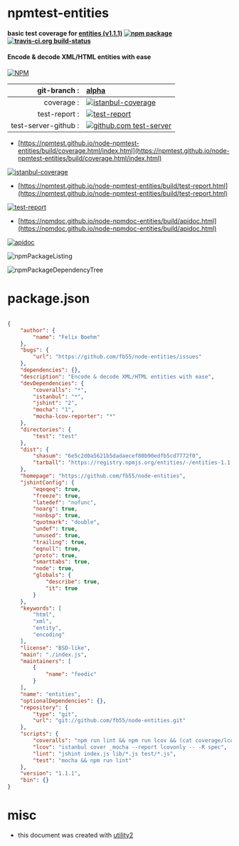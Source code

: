 # npmtest-entities

#### basic test coverage for  [entities (v1.1.1)](https://github.com/fb55/node-entities)  [![npm package](https://img.shields.io/npm/v/npmtest-entities.svg?style=flat-square)](https://www.npmjs.org/package/npmtest-entities) [![travis-ci.org build-status](https://api.travis-ci.org/npmtest/node-npmtest-entities.svg)](https://travis-ci.org/npmtest/node-npmtest-entities)

#### Encode & decode XML/HTML entities with ease

[![NPM](https://nodei.co/npm/entities.png?downloads=true&downloadRank=true&stars=true)](https://www.npmjs.com/package/entities)

| git-branch : | [alpha](https://github.com/npmtest/node-npmtest-entities/tree/alpha)|
|--:|:--|
| coverage : | [![istanbul-coverage](https://npmtest.github.io/node-npmtest-entities/build/coverage.badge.svg)](https://npmtest.github.io/node-npmtest-entities/build/coverage.html/index.html)|
| test-report : | [![test-report](https://npmtest.github.io/node-npmtest-entities/build/test-report.badge.svg)](https://npmtest.github.io/node-npmtest-entities/build/test-report.html)|
| test-server-github : | [![github.com test-server](https://npmtest.github.io/node-npmtest-entities/GitHub-Mark-32px.png)](https://npmtest.github.io/node-npmtest-entities/build/app/index.html) | | build-artifacts : | [![build-artifacts](https://npmtest.github.io/node-npmtest-entities/glyphicons_144_folder_open.png)](https://github.com/npmtest/node-npmtest-entities/tree/gh-pages/build)|

- [https://npmtest.github.io/node-npmtest-entities/build/coverage.html/index.html](https://npmtest.github.io/node-npmtest-entities/build/coverage.html/index.html)

[![istanbul-coverage](https://npmtest.github.io/node-npmtest-entities/build/screenCapture.buildCi.browser.%252Ftmp%252Fbuild%252Fcoverage.lib.html.png)](https://npmtest.github.io/node-npmtest-entities/build/coverage.html/index.html)

- [https://npmtest.github.io/node-npmtest-entities/build/test-report.html](https://npmtest.github.io/node-npmtest-entities/build/test-report.html)

[![test-report](https://npmtest.github.io/node-npmtest-entities/build/screenCapture.buildCi.browser.%252Ftmp%252Fbuild%252Ftest-report.html.png)](https://npmtest.github.io/node-npmtest-entities/build/test-report.html)

- [https://npmdoc.github.io/node-npmdoc-entities/build/apidoc.html](https://npmdoc.github.io/node-npmdoc-entities/build/apidoc.html)

[![apidoc](https://npmdoc.github.io/node-npmdoc-entities/build/screenCapture.buildCi.browser.%252Ftmp%252Fbuild%252Fapidoc.html.png)](https://npmdoc.github.io/node-npmdoc-entities/build/apidoc.html)

![npmPackageListing](https://npmtest.github.io/node-npmtest-entities/build/screenCapture.npmPackageListing.svg)

![npmPackageDependencyTree](https://npmtest.github.io/node-npmtest-entities/build/screenCapture.npmPackageDependencyTree.svg)



# package.json

```json

{
    "author": {
        "name": "Felix Boehm"
    },
    "bugs": {
        "url": "https://github.com/fb55/node-entities/issues"
    },
    "dependencies": {},
    "description": "Encode & decode XML/HTML entities with ease",
    "devDependencies": {
        "coveralls": "*",
        "istanbul": "*",
        "jshint": "2",
        "mocha": "1",
        "mocha-lcov-reporter": "*"
    },
    "directories": {
        "test": "test"
    },
    "dist": {
        "shasum": "6e5c2d0a5621b5dadaecef80b90edfb5cd7772f0",
        "tarball": "https://registry.npmjs.org/entities/-/entities-1.1.1.tgz"
    },
    "homepage": "https://github.com/fb55/node-entities",
    "jshintConfig": {
        "eqeqeq": true,
        "freeze": true,
        "latedef": "nofunc",
        "noarg": true,
        "nonbsp": true,
        "quotmark": "double",
        "undef": true,
        "unused": true,
        "trailing": true,
        "eqnull": true,
        "proto": true,
        "smarttabs": true,
        "node": true,
        "globals": {
            "describe": true,
            "it": true
        }
    },
    "keywords": [
        "html",
        "xml",
        "entity",
        "encoding"
    ],
    "license": "BSD-like",
    "main": "./index.js",
    "maintainers": [
        {
            "name": "feedic"
        }
    ],
    "name": "entities",
    "optionalDependencies": {},
    "repository": {
        "type": "git",
        "url": "git://github.com/fb55/node-entities.git"
    },
    "scripts": {
        "coveralls": "npm run lint && npm run lcov && (cat coverage/lcov.info | coveralls || exit 0)",
        "lcov": "istanbul cover _mocha --report lcovonly -- -R spec",
        "lint": "jshint index.js lib/*.js test/*.js",
        "test": "mocha && npm run lint"
    },
    "version": "1.1.1",
    "bin": {}
}
```



# misc
- this document was created with [utility2](https://github.com/kaizhu256/node-utility2)

